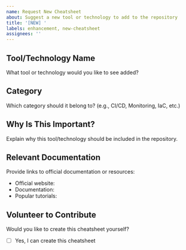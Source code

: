 ```yaml
---
name: Request New Cheatsheet
about: Suggest a new tool or technology to add to the repository
title: '[NEW] '
labels: enhancement, new-cheatsheet
assignees: ''
---
```


## Tool/Technology Name

What tool or technology would you like to see added?

## Category

Which category should it belong to? (e.g., CI/CD, Monitoring, IaC, etc.)

## Why Is This Important?

Explain why this tool/technology should be included in the repository.

## Relevant Documentation

Provide links to official documentation or resources:

- Official website:
- Documentation:
- Popular tutorials:

## Volunteer to Contribute

Would you like to create this cheatsheet yourself?

- [ ] Yes, I can create this cheatsheet
